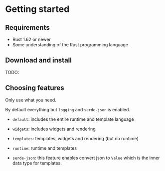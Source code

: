 # Getting started

## Requirements
* Rust 1.62 or newer
* Some understanding of the Rust programming language

## Download and install
TODO:

## Choosing features

Only use what you need.

By default everything but `logging` and `serde-json` is enabled.

* `default`: includes the entire runtime and template language
* `widgets`: includes widgets and rendering
* `templates`: templates, widgets and rendering (but no runtime)
* `runtime`: runtime and templates

* `serde-json`: this feature enables convert json to `Value` which is the inner
  data type for templates.
